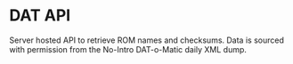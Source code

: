 # DAT API

Server hosted API to retrieve ROM names and checksums. Data is sourced with permission from the No-Intro DAT-o-Matic daily XML dump.
